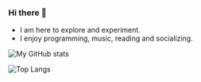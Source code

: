 ### Hi there 👋

<!--
**vastutsav/vastutsav** is a ✨ _special_ ✨ repository because its `README.md` (this file) appears on your GitHub profile.
-->

- I am here to explore and experiment.
- I enjoy programming, music, reading and socializing.

![My GitHub stats](https://github-readme-stats.vercel.app/api?username=vastutsav&hide=contribs,prs,issues&show_icons=true&hide_rank=true)

![Top Langs](https://github-readme-stats.vercel.app/api/top-langs/?username=vastutsav&langs_count=10)

<!--
Here are some ideas to get you started: (will fill them up later)

- 🔭 I’m currently working on ...
- 🌱 I’m currently learning ...
- 👯 I’m looking to collaborate on ...
- 🤔 I’m looking for help with ...
- 💬 Ask me about ...
- 📫 How to reach me: ...
- 😄 Pronouns: ...
- ⚡ Fun fact: ...
-->
